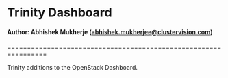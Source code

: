# Trinity Dashboard
#### Author: Abhishek Mukherje (abhishek.mukherjee@clustervision.com)

================================================================

Trinity additions to the OpenStack Dashboard.
